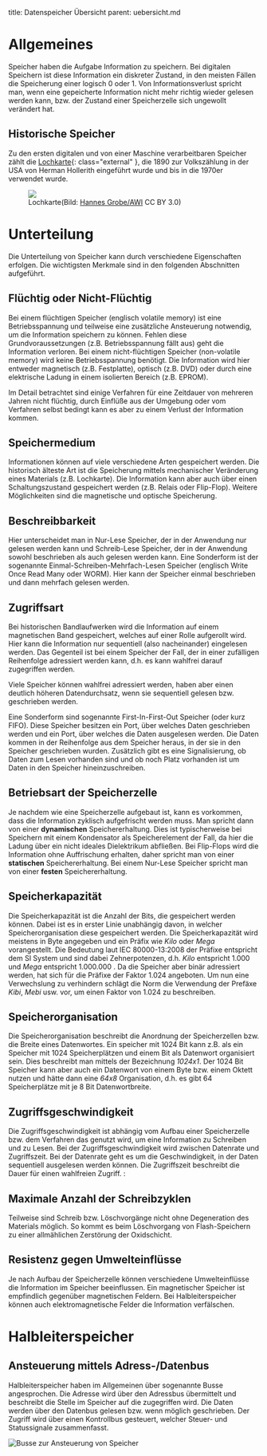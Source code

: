 title: Datenspeicher Übersicht
parent: uebersicht.md

# Allgemeines
Speicher haben die Aufgabe Information zu speichern. Bei digitalen Speichern ist diese Information ein diskreter Zustand, in den meisten Fällen die Speicherung einer logisch 0 oder 1. Von Informationsverlust spricht man, wenn eine gepeicherte Information nicht mehr richtig wieder gelesen werden kann, bzw. der Zustand einer Speicherzelle sich ungewollt verändert hat.

## Historische Speicher
Zu den ersten digitalen und von einer Maschine verarbeitbaren Speicher zählt die [Lochkarte](https://de.wikipedia.org/wiki/Lochkarte){: class="external" }, die 1890 zur Volkszählung in der USA von Herman Hollerith eingeführt wurde und bis in die 1970er verwendet wurde.

<figure><img src="{filename}lochkarte.jpg"><figcaption>Lochkarte(Bild: <a href="https://commons.wikimedia.org/wiki/File:Lochkarte-white_hg.jpg">Hannes Grobe/AWI</a> CC BY 3.0)</figcaption></figure>

# Unterteilung
Die Unterteilung von Speicher kann durch verschiedene Eigenschaften erfolgen. Die wichtigsten Merkmale sind in den folgenden Abschnitten aufgeführt.

## Flüchtig oder Nicht-Flüchtig
Bei einem flüchtigen Speicher (englisch volatile memory) ist eine Betriebsspannung und teilweise eine zusätzliche Ansteuerung notwendig, um die Information speichern zu können. Fehlen diese Grundvoraussetzungen (z.B. Betriebsspannung fällt aus) geht die Information verloren. Bei einem nicht-flüchtigen Speicher (non-volatile memory) wird keine Betriebsspannung benötigt. Die Information wird hier entweder magnetisch (z.B. Festplatte), optisch (z.B. DVD) oder durch eine elektrische Ladung in einem isolierten Bereich (z.B. EPROM).

Im Detail betrachtet sind einige Verfahren für eine Zeitdauer von mehreren Jahren nicht flüchtig, durch Einflüße aus der Umgebung oder vom Verfahren selbst bedingt kann es aber zu einem Verlust der Information kommen.

## Speichermedium
Informationen können auf viele verschiedene Arten gespeichert werden. Die historisch älteste Art ist die Speicherung mittels mechanischer Veränderung eines Materials (z.B. Lochkarte). Die Information kann aber auch über einen Schaltungszustand gespeichert werden (z.B. Relais oder Flip-Flop). Weitere Möglichkeiten sind die magnetische und optische Speicherung. 

## Beschreibbarkeit
Hier unterscheidet man in Nur-Lese Speicher, der in der Anwendung nur gelesen werden kann und Schreib-Lese Speicher, der in der Anwendung sowohl beschrieben als auch gelesen werden kann. Eine Sonderform ist der sogenannte Einmal-Schreiben-Mehrfach-Lesen Speicher (englisch Write Once Read Many oder WORM). Hier kann der Speicher einmal beschrieben und dann mehrfach gelesen werden.

## Zugriffsart
Bei historischen Bandlaufwerken wird die Information auf einem magnetischen Band gespeichert, welches auf einer Rolle aufgerollt wird. Hier kann die Information nur sequentiell (also nacheinander) eingelesen werden. Das Gegenteil ist bei einem Speicher der Fall, der in einer zufälligen Reihenfolge adressiert werden kann, d.h. es kann wahlfrei darauf zugegriffen werden.

Viele Speicher können wahlfrei adressiert werden, haben aber einen deutlich höheren Datendurchsatz, wenn sie sequentiell gelesen bzw. geschrieben werden.

Eine Sonderform sind sogenannte First-In-First-Out Speicher (oder kurz FIFO). Diese Speicher besitzen ein Port, über welches Daten geschrieben werden und ein Port, über welches die Daten ausgelesen werden. Die Daten kommen in der Reihenfolge aus dem Speicher heraus, in der sie in den Speicher geschrieben wurden. Zusätzlich gibt es eine Signalisierung, ob Daten zum Lesen vorhanden sind und ob noch Platz vorhanden ist um Daten in den Speicher hineinzuschreiben.

## Betriebsart der Speicherzelle
Je nachdem wie eine Speicherzelle aufgebaut ist, kann es vorkommen, dass die Information zyklisch aufgefrischt werden muss. Man spricht dann von einer **dynamischen** Speichererhaltung. Dies ist typischerweise bei Speichern mit einem Kondensator als Speicherelement der Fall, da hier die Ladung über ein nicht ideales Dielektrikum abfließen. Bei Flip-Flops wird die Information ohne Auffrischung erhalten, daher spricht man von einer **statischen** Speichererhaltung. Bei einem Nur-Lese Speicher spricht man von einer **festen** Speichererhaltung.

## Speicherkapazität
Die Speicherkapazität ist die Anzahl der Bits, die gespeichert werden können. Dabei ist es in erster Linie unabhängig davon, in welcher Speicherorganisation diese gespeichert werden. Die Speicherkapazität wird meistens in Byte angegeben und ein Präfix wie *Kilo* oder *Mega* vorangestellt. Die Bedeutung laut IEC 80000-13:2008 der Präfixe entspricht dem SI System und sind dabei Zehnerpotenzen, d.h. *Kilo* entspricht 1.000 und *Mega* entspricht 1.000.000 . Da die Speicher aber binär adressiert werden, hat sich für die Präfixe der Faktor 1.024 angeboten. Um nun eine Verwechslung zu verhindern schlägt die Norm die Verwendung der Prefäxe *Kibi*, *Mebi* usw. vor, um einen Faktor von 1.024 zu beschreiben.

## Speicherorganisation
Die Speicherorganisation beschreibt die Anordnung der Speicherzellen bzw. die Breite eines Datenwortes. Ein speicher mit 1024 Bit kann z.B. als ein Speicher mit 1024 Speicherplätzen und einem Bit als Datenwort organisiert sein. Dies beschreibt man mittels der Bezeichnung *1024x1*. Der 1024 Bit Speicher kann aber auch ein Datenwort von einem Byte bzw. einem Oktett nutzen und hätte dann eine *64x8* Organisation, d.h. es gibt 64 Speicherplätze mit je 8 Bit Datenwortbreite.

## Zugriffsgeschwindigkeit
Die Zugriffsgeschwindigkeit ist abhängig vom Aufbau einer Speicherzelle bzw. dem Verfahren das genutzt wird, um eine Information zu Schreiben und zu Lesen. Bei der Zugriffsgeschwindigkeit wird zwischen Datenrate und Zugriffszeit. Bei der Datenrate geht es um die Geschwindigkeit, in der Daten sequentiell ausgelesen werden können. Die Zugriffszeit beschreibt die Dauer für einen wahlfreien Zugriff.
:
## Maximale Anzahl der Schreibzyklen
Teilweise sind Schreib bzw. Löschvorgänge nicht ohne Degeneration des Materials möglich. So kommt es beim Löschvorgang von Flash-Speichern zu einer allmählichen Zerstörung der Oxidschicht.

## Resistenz gegen Umwelteinflüsse
Je nach Aufbau der Speicherzelle können verschiedene Umwelteinflüsse die Information im Speicher beeinflussen. Ein magnetischer Speicher ist empfindlich gegenüber magnetischen Feldern. Bei Halbleiterspeicher können auch elektromagnetische Felder die Information verfälschen. 
# Halbleiterspeicher

## Ansteuerung mittels Adress-/Datenbus
Halbleiterspeicher haben im Allgemeinen über sogenannte Busse angesprochen. Die Adresse wird über den Adressbus übermittelt und beschreibt die Stelle im Speicher auf die zugegriffen wird. Die Daten werden über den Datenbus gelesen bzw. wenn möglich geschrieben. Der Zugriff wird über einen Kontrollbus gesteuert, welcher Steuer- und Statussignale zusammenfasst.

![Busse zur Ansteuerung von Speicher]({filename}adressbus.png)
